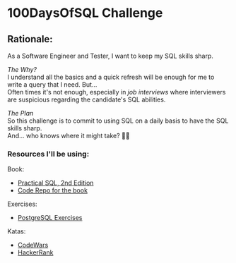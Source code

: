 # 100DaysOfSQL Challenge 

## Rationale: 
As a Software Engineer and Tester, I want to keep my SQL skills sharp. 
   
_The Why?_  
I understand all the basics and a quick refresh will be enough for me to write a query
that I need. But...  
Often times it's not enough, especially in _job interviews_ where 
interviewers are suspicious regarding the candidate's SQL abilities.

_The Plan_  
So this challenge is to commit to using SQL on a daily basis to have the SQL skills sharp.  
And... who knows where it might take? :man_shrugging:

### Resources I'll be using:
Book:  
 - [Practical SQL, 2nd Edition](https://www.practicalsql.com)  
 - [Code Repo for the book](https://github.com/anthonydb/practical-sql-2/)  

Exercises:  
 - [PostgreSQL Exercises](https://pgexercises.com)  

Katas:  
 - [CodeWars](https://codewars.com)  
 - [HackerRank](https://hackerrank.com)
